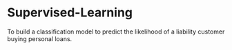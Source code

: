 # Supervised-Learning
To build a classification model to predict the likelihood of a liability customer buying personal loans.
